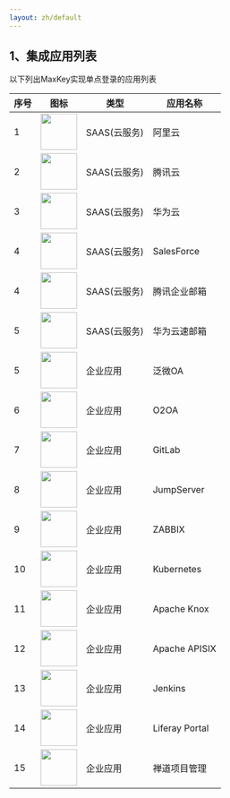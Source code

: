 ```yaml
---
layout: zh/default
---
```

<h2>1、集成应用列表</h2>

以下列出MaxKey实现单点登录的应用列表	

<table border="0" class="table table-striped table-bordered ">
	<thead>
		<tr>
			<th>序号</th><th>图标</th><th>类型</th><th>应用名称</th>
		</tr>
	</thead>
	<tbody>
		<tr>
			<td>1</td>
			<td><img src="{{ "/static/images/inteapps/al_aly.gif" | prepend: site.baseurl }}?{{ site.time | date: "%Y%m%d%H%M" }}"  alt="" style="border:0;" width="65px" height="65px"/></td>
			<td>SAAS(云服务)</td>
			<td>阿里云</td>
		</tr>
		<tr>
			<td>2</td>
			<td><img src="{{ "/static/images/inteapps/tx_txy.gif" | prepend: site.baseurl }}?{{ site.time | date: "%Y%m%d%H%M" }}"  alt="" style="border:0;" width="65px" height="65px"/></td>
			<td>SAAS(云服务)</td>
			<td>腾讯云</td>
		</tr>
		<tr>
			<td>3</td>
			<td><img src="{{ "/static/images/inteapps/hw_hwy.gif" | prepend: site.baseurl }}?{{ site.time | date: "%Y%m%d%H%M" }}"  alt="" style="border:0;" width="65px" height="65px"/></td>
			<td>SAAS(云服务)</td>
			<td>华为云</td>
		</tr>
		<tr>
			<td>4</td>
			<td><img src="{{ "/static/images/inteapps/salesforce_crm.gif" | prepend: site.baseurl }}?{{ site.time | date: "%Y%m%d%H%M" }}"  alt="" style="border:0;" width="65px" height="65px"/></td>
			<td>SAAS(云服务)</td>
			<td>SalesForce</td>
		</tr>
		<tr>
			<td>4</td>
			<td><img src="{{ "/static/images/inteapps/tx_email.gif" | prepend: site.baseurl }}?{{ site.time | date: "%Y%m%d%H%M" }}"  alt="" style="border:0;" width="65px" height="65px"/></td>
			<td>SAAS(云服务)</td>
			<td>腾讯企业邮箱</td>
		</tr>
		<tr>
			<td>5</td>
			<td><img src="{{ "/static/images/inteapps/hw_ysmail.gif" | prepend: site.baseurl }}?{{ site.time | date: "%Y%m%d%H%M" }}"  alt="" style="border:0;" width="65px" height="65px"/></td>
			<td>SAAS(云服务)</td>
			<td>华为云速邮箱</td>
		</tr>
		<tr>
			<td>5</td>
			<td><img src="{{ "/static/images/inteapps/weaver_oa.gif" | prepend: site.baseurl }}?{{ site.time | date: "%Y%m%d%H%M" }}"  alt="" style="border:0;" width="65px" height="65px"/></td>
			<td>企业应用</td>
			<td>泛微OA</td>
		</tr>
		<tr>
			<td>6</td>
			<td><img src="{{ "/static/images/inteapps/o2oa.gif" | prepend: site.baseurl }}?{{ site.time | date: "%Y%m%d%H%M" }}"  alt="" style="border:0;" width="65px" height="65px"/></td>
			<td>企业应用</td>
			<td>O2OA</td>
		</tr>
		<tr>
			<td>7</td>
			<td><img src="{{ "/static/images/inteapps/gitlab.gif" | prepend: site.baseurl }}?{{ site.time | date: "%Y%m%d%H%M" }}"  alt="" style="border:0;" width="65px" height="65px"/></td>
			<td>企业应用</td>
			<td>GitLab</td>
		</tr>
		<tr>
			<td>8</td>
			<td><img src="{{ "/static/images/inteapps/jumpserver.gif" | prepend: site.baseurl }}?{{ site.time | date: "%Y%m%d%H%M" }}"  alt="" style="border:0;" width="65px" height="65px"/></td>
			<td>企业应用</td>
			<td>JumpServer</td>
		</tr>
		<tr>
			<td>9</td>
			<td><img src="{{ "/static/images/inteapps/zabbix.png" | prepend: site.baseurl }}?{{ site.time | date: "%Y%m%d%H%M" }}"  alt="" style="border:0;" width="65px" height="65px"/></td>
			<td>企业应用</td>
			<td>ZABBIX</td>
		</tr>
		<tr>
			<td>10</td>
			<td><img src="{{ "/static/images/inteapps/k8s.png" | prepend: site.baseurl }}?{{ site.time | date: "%Y%m%d%H%M" }}"  alt="" style="border:0;" width="65px" height="65px"/></td>
			<td>企业应用</td>
			<td>Kubernetes</td>
		</tr>
		<tr>
			<td>11</td>
			<td><img src="{{ "/static/images/inteapps/knox.png" | prepend: site.baseurl }}?{{ site.time | date: "%Y%m%d%H%M" }}"  alt="" style="border:0;" width="65px" height="65px"/></td>
			<td>企业应用</td>
			<td>Apache Knox</td>
		</tr>
		<tr>
			<td>12</td>
			<td><img src="{{ "/static/images/inteapps/apisix.png" | prepend: site.baseurl }}?{{ site.time | date: "%Y%m%d%H%M" }}"  alt="" style="border:0;" width="65px" height="65px"/></td>
			<td>企业应用</td>
			<td>Apache APISIX</td>
		</tr>
		<tr>
			<td>13</td>
			<td><img src="{{ "/static/images/inteapps/jenkins.gif" | prepend: site.baseurl }}?{{ site.time | date: "%Y%m%d%H%M" }}"  alt="" style="border:0;" width="65px" height="65px"/></td>
			<td>企业应用</td>
			<td>Jenkins</td>
		</tr>
		<tr>
			<td>14</td>
			<td><img src="{{ "/static/images/inteapps/liferay.gif" | prepend: site.baseurl }}?{{ site.time | date: "%Y%m%d%H%M" }}"  alt="" style="border:0;" width="65px" height="65px"/></td>
			<td>企业应用</td>
			<td>Liferay Portal</td>
		</tr>
		<tr>
			<td>15</td>
			<td><img src="{{ "/static/images/inteapps/zentao_pm.gif" | prepend: site.baseurl }}?{{ site.time | date: "%Y%m%d%H%M" }}"  alt="" style="border:0;" width="65px" height="65px"/></td>
			<td>企业应用</td>
			<td>禅道项目管理</td>
		</tr>
	</tbody>
</table>

    